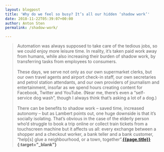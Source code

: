 ```yaml
---
layout: blogpost
title: 'Why do we feel so busy? It’s all our hidden ‘shadow work’'
date: 2018-11-22T05:39:07+00:00
author: Anton Sten
permalink: /shadow-work/

---
```


>Automation was always supposed to take care of the tedious jobs, so we could enjoy more leisure time. In reality, it’s taken paid work away from humans, while also increasing their burden of shadow work, by transferring tasks from employees to consumers.<br /><br />
These days, we serve not only as our own supermarket clerks, but our own travel agents and airport check-in staff, our own secretaries and petrol station attendants, and our own providers of journalism and entertainment, insofar as we spend hours creating content for Facebook, Twitter and YouTube. (Near me, there’s even a “self-service dog wash”, though I always think that’s asking a lot of a dog.)
<br /><br />
There can be benefits to shadow work – saved time, increased autonomy – but as Lambert points out, one huge downside is that it’s socially isolating. That’s obvious in the case of the elderly person who’d struggle to book a trip online or collect train tickets from a touchscreen machine but it affects us all: every exchange between a shopper and a checkout worker, a bank teller and a bank customer, “help[s] glue a neighbourhood, or a town, together”.**[{{page.title}}](https://www.theguardian.com/lifeandstyle/2018/oct/12/shadow-work-automation-tedious-jobs-oliver-burkeman?utm_source=Jocelyn+K.+Glei%27s+newsletter&utm_campaign=923f963a85-Newsletter_12_07_17_COPY_01&utm_medium=email&utm_term=0_0d0c9bd4c2-923f963a85-153184653){:target="_blank"}**
